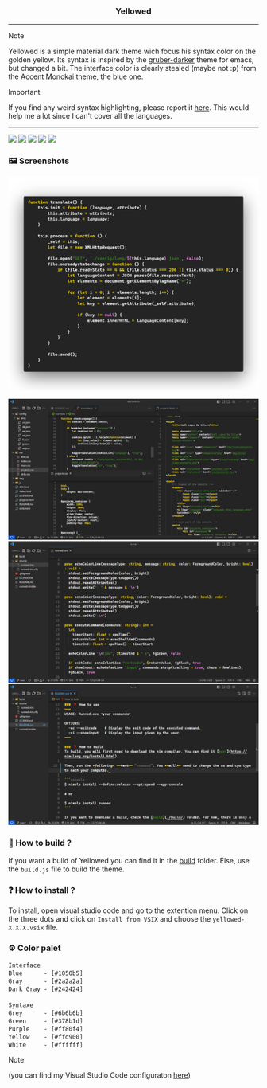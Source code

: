 <h3 align="center">
    Yellowed
</h3>

---

> [!NOTE]
> Yellowed is a simple material dark theme wich focus his syntax color on the golden yellow. Its syntax is inspired by the [gruber-darker](https://github.com/rexim/gruber-darker-theme) theme for emacs, but changed a bit. The interface color is clearly stealed (maybe not :p) from the [Accent Monokai](https://marketplace.visualstudio.com/items?itemName=tw.monokai-accent) theme, the blue one.


> [!IMPORTANT]
> If you find any weird syntax highlighting, please report it [here](https://github.com/Gael-Lopes-Da-Silva/YellowedVSCode/issues/new/choose). This would help me a lot since I can't cover all the languages.

---

![](https://img.shields.io/visual-studio-marketplace/r/gael-lopes-da-silva.yellowed?style=for-the-badge)
![](https://img.shields.io/visual-studio-marketplace/d/gael-lopes-da-silva.yellowed?style=for-the-badge)
![](https://img.shields.io/visual-studio-marketplace/v/gael-lopes-da-silva.yellowed?style=for-the-badge)
[![](https://img.shields.io/badge/license-BSD%203--Clause-blue?style=for-the-badge)](https://github.com/Gael-Lopes-Da-Silva/YellowedVSCode/blob/2da0d81f7d7a42d4f61ffb623159e874eae777ca/LICENSE.md)
[![](https://img.shields.io/badge/preview-vscode.dev-blue?style=for-the-badge)](https://vscode.dev/theme/gael-lopes-da-silva.Yellowed)

### :framed_picture: Screenshots
![](./screenshots/syntaxe.png)

![](./screenshots/screenshot1.png)
![](./screenshots/screenshot2.png)
![](./screenshots/screenshot3.png)

### :bricks: How to build ?
If you want a build of Yellowed you can find it in the [build](./build/) folder.
Else, use the `build.js` file to build the theme.

### :question: How to install ?
To install, open visual studio code and go to the extention menu. Click on the three dots and click on `Install from VSIX` and choose the `yellowed-X.X.X.vsix` file.

### :gear: Color palet
~~~
Interface
Blue      - [#1050b5]
Gray      - [#2a2a2a]
Dark Gray - [#242424]

Syntaxe
Grey      - [#6b6b6b]
Green     - [#378b1d]
Purple    - [#ff80f4]
Yellow    - [#ffd900]
White     - [#ffffff]
~~~

> [!NOTE]
> (you can find my Visual Studio Code configuraton [here](https://github.com/Gael-Lopes-Da-Silva/MyVscodeConfig))
